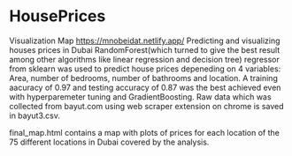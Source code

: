 # HousePrices
Visualization Map https://mnobeidat.netlify.app/
Predicting and visualizing houses prices in Dubai 
RandomForest(which turned to give the best result among other algorithms like linear regression and decision tree) regressor from sklearn was used to predict house prices depeneding on 4 variables:
Area, number of bedrooms, number of bathrooms and location.
A training aacuracy of 0.97 and testing accuracy of 0.87 was the best achieved even with hyperparemeter tuning and GradientBoosting.
Raw data which was collected from bayut.com using web scraper extension on chrome is saved in bayut3.csv.

final_map.html contains a map with plots of prices for each location of the 75 different locations in Dubai covered by the analysis.
